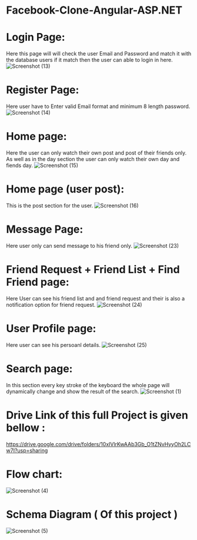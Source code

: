 # Facebook-Clone-Angular-ASP.NET

# Login Page:
Here this page will will check the user Email and Password and match it with the database users if it match then the user can able to login in here.
![Screenshot (13)](https://user-images.githubusercontent.com/65850447/179959655-92faee42-c14a-4e8e-9b64-d00d6e57ede2.png)

# Register Page:
Here user have to Enter valid Email format and minimum 8 length password.
![Screenshot (14)](https://user-images.githubusercontent.com/65850447/179959731-d5634cbc-e23e-4036-a3db-72f15e9c4c1b.png)

# Home page:
Here the user can only watch their own post and post of their friends only. As well as in the day section the user can only watch their own day and fiends day.
![Screenshot (15)](https://user-images.githubusercontent.com/65850447/179959782-94cfc2e9-009e-4b3d-ba70-cd2873bcfd04.png)

# Home page (user post):
This is the post section for the user.
![Screenshot (16)](https://user-images.githubusercontent.com/65850447/179959845-849da538-3bcf-48f7-a5b4-319adb09da55.png)

# Message Page:
Here user only can send message to his friend only.
![Screenshot (23)](https://user-images.githubusercontent.com/65850447/179959940-aabbecc2-d37b-4f34-97f7-8f508051ed03.png)

# Friend Request + Friend List + Find Friend page:
Here User can see his friend list and and friend request and their is also a notification option for friend request.
![Screenshot (24)](https://user-images.githubusercontent.com/65850447/179960028-3f961b0d-f6e3-468d-b99c-949b0f585733.png)

# User Profile page:
Here user can see his persoanl details.
![Screenshot (25)](https://user-images.githubusercontent.com/65850447/179960076-c6b3f314-327d-4734-902a-39c05534510f.png)

# Search page:
In this section every key stroke of the keyboard the whole page will dynamically change and show the result of the search.
![Screenshot (1)](https://user-images.githubusercontent.com/65850447/179960172-288a2dd7-5e1c-4c3a-aaf9-3245e265add1.png)

# Drive Link of this full Project is given bellow :
https://drive.google.com/drive/folders/10xIVlrKwAAb3Gb_O1tZNvHyyOh2LCw7I?usp=sharing

# Flow chart:
![Screenshot (4)](https://user-images.githubusercontent.com/65850447/179964272-83633b08-6b5e-407b-8a09-69f53728ab9d.png)


# Schema Diagram ( Of this project )
![Screenshot (5)](https://user-images.githubusercontent.com/65850447/179964327-2173e6a0-2722-4c35-ab0b-ab60cfdcaa04.png)

